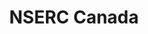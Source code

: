 ---
title: NSERC Canada
description: >
  NSERC aims to make Canada a country of discoverers and innovators for the benefit of all Canadians. The agency supports university students in their advanced studies, promotes and supports discovery research, and fosters innovation by encouraging Canadian companies to participate and invest in postsecondary research projects. NSERC researchers are on the vanguard of science, building on Canada’s long tradition of scientific excellence.
img: /img/partners/nserc.jpg
link: http://www.nserc-crsng.gc.ca/index_eng.asp
---